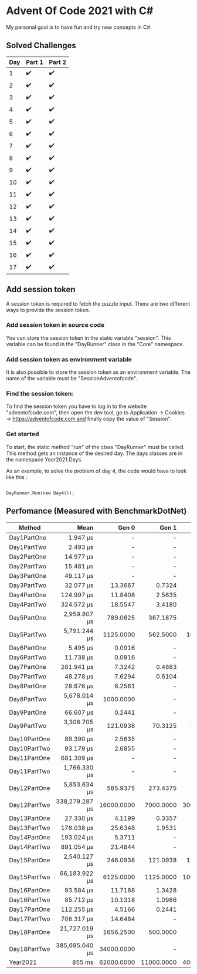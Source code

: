 
# Advent Of Code 2021 with C#

My personal goal is to have fun and try new concepts in C#.
 

 
## Solved Challenges
| Day | Part 1 | Part 2 |
|-----|--------|--------|
|1    | ✔️     |    ✔️ |
|2    | ✔️     |    ✔️ |
|3    | ✔️     |    ✔️ |
|4    | ✔️     |    ✔️ |
|5    | ✔️     |    ✔️ |
|6    | ✔️     |    ✔️ |
|7    | ✔️     |    ✔️ |
|8    | ✔️     |    ✔️ |
|9    | ✔️     |    ✔️ |
|10   | ✔️     |    ✔️ |
|11   | ✔️     |    ✔️ |
|12   | ✔️     |    ✔️ |
|13   | ✔️     |    ✔️ |
|14   | ✔️     |    ✔️ |
|15   | ✔️     |    ✔️ |
|16   | ✔️     |    ✔️ |
|17   | ✔️     |    ✔️ |


## Add session token

 A session token is required to fetch the puzzle input. There are two different ways to provide the session token.

### Add session token in source code


You can store the session token in the static variable "session". This variable can be found in the "DayRunner" class in the "Core" namespace.




### Add session token as environment variable

It is also possible to store the session token as an environment variable. The name of the variable must be "SessionAdventofcode".



### Find the session token:

To find the session token you have to log in to the website "adventofcode.com", then open the dev tool, go to Application → Cookies → https://adventofcode.com and finally copy the value of "Session".




### Get started

To start, the static method "run" of the class "DayRunner" must be called. This method gets an instance of the desired day. The days classes are in the namespace Year2021.Days.

As an example, to solve the problem of day 4, the code would have to look like this :
<pre><code class='language-cs'>
DayRunner.Run(new Day4());
</code></pre>


## Perfomance (Measured with BenchmarkDotNet)

|      Method  |               Mean |      Gen 0 |      Gen 1 |     Gen 2 |     Allocated |
|------------- |-------------------:|-----------:|-----------:|----------:|--------------:|
| Day1PartOne  |           1.947 μs |          - |          - |         - |               - |
| Day1PartTwo  |           2.493 μs |          - |          - |         - |               - |
| Day2PartOne  |          14.977 μs |          - |          - |         - |               - |
| Day2PartTwo  |          15.481 μs |          - |          - |         - |               - |
| Day3PartOne  |          49.117 μs |          - |          - |         - |         72 Bit  |
| Day3PartTwo  |          32.077 μs |    13.3667 |     0.7324 |         - |        111 Kbit |
| Day4PartOne  |         124.997 μs |    11.8408 |     2.5635 |         - |         99 Kbit |
| Day4PartTwo  |         324.572 μs |    18.5547 |     3.4180 |         - |        158 Kbit |
| Day5PartOne  |       2,959.807 μs |   789.0625 |   367.1875 |         - |          6 Mbit |
| Day5PartTwo  |       5,791.244 μs |  1125.0000 |   562.5000 |  109.3750 |          9 Mbit |
| Day6PartOne  |           5.495 μs |     0.0916 |          - |         - |        784 Bit  |
| Day6PartTwo  |          11.738 μs |     0.0916 |          - |         - |        784 Bit  |
| Day7PartOne  |         281.941 μs |     7.3242 |     0.4883 |         - |         64 Kbit |
| Day7PartTwo  |          48.278 μs |     7.6294 |     0.6104 |         - |         64 Kbit |
| Day8PartOne  |          28.676 μs |     6.2561 |          - |         - |         52 Kbit |
| Day8PartTwo  |       5,678.014 μs |  1000.0000 |          - |         - |          8 Mbit |
| Day9PartOne  |          66.607 μs |     0.2441 |          - |         - |          2 Kbit |
| Day9PartTwo  |       3,306.705 μs |   121.0938 |    70.3125 |   39.0625 |          1 Mbit |
| Day10PartOne |          89.390 μs |     2.5635 |          - |         - |         22 Kbit |
| Day10PartTwo |          93.179 μs |     2.6855 |          - |         - |         23 Kbit |
| Day11PartOne |         681.309 μs |          - |          - |         - |          4 Kbit |
| Day11PartTwo |       1,766.330 μs |          - |          - |         - |          8 Kbit |
| Day12PartOne |       5,853.634 μs |   585.9375 |   273.4375 |         - |          4 Mbit |
| Day12PartTwo |     338,279.287 μs | 16000.0000 |  7000.0000 | 3000.0000 |        137 Mbit |
| Day13PartOne |          27.330 μs |     4.1199 |     0.3357 |         - |         34 Kbit |
| Day13PartTwo |         178.038 μs |    25.6348 |     1.9531 |         - |        216 Kbit |
| Day14PartOne |         193.024 μs |     5.3711 |          - |         - |         46 Kbit |
| Day14PartTwo |         891.054 μs |    21.4844 |          - |         - |        185 Kbit |
| Day15PartOne |       2,540.127 μs |   246.0938 |   121.0938 |  121.0938 |         2  Mbit |
| Day15PartTwo |      66,183.922 μs |  6125.0000 |  1125.0000 | 1000.0000 |         55 Mbit |
| Day16PartOne |          93.584 μs |    11.7188 |     1.3428 |         - |         98 Kbit |
| Day16PartTwo |          85.712 μs |    10.1318 |     1.0986 |         - |         84 Kbit |
| Day17PartOne |         112.255 μs |     4.5166 |     0.2441 |         - |         38 Kbit |
| Day17PartTwo |         706.317 μs |    14.6484 |          - |         - |        123 Kbit |
| Day18PartOne |      21,727.019 μs |  1656.2500 |   500.0000 |         - |         13 Mbit |
| Day18PartTwo |     385,695.040 μs | 34000.0000 |          - |         - |        287 Mbit |
|     Year2021 |             855 ms | 62000.0000 | 11000.0000 | 4000.0000 |        528 Mbit |